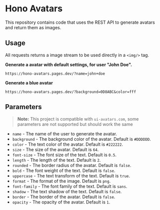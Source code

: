 # Hono Avatars

This repository contains code that uses the REST API to generate avatars and return them as images.

## Usage

All requests returns a image stream to be used directly in a `<img/>` tag.

**Generate a avatar with default settings, for user "John Doe".**

```
https://hono-avatars.pages.dev/?name=john+doe
```

**Generate a blue avatar**

```
https://hono-avatars.pages.dev/?background=0D8ABC&color=fff
```

## Parameters

> **Note:** This project is compatible with `ui-avatars.com`, some parameters are not supported but should work the same

- `name` - The name of the user to generate the avatar.
- `background` - The background color of the avatar. Default is `#DDDDDD`.
- `color` - The text color of the avatar. Default is `#222222`.
- `size` - The size of the avatar. Default is `64`.
- `font-size` - The font size of the text. Default is `0.5`.
- `length` - The length of the text. Default is `2`.
- `rounded` - The border radius of the avatar. Default is `false`.
- `bold` - The font weight of the text. Default is `false`.
- `uppercase` - The text transform of the text. Default is `true`.
- `format` - The format of the image. Default is `png`.
- `font-family` - The font family of the text. Default is `sans`.
- `shadow` - The text shadow of the text. Default is `false`.
- `border` - The border of the avatar. Default is `false`.
- `opacity` - The opacity of the avatar. Default is `1`.
